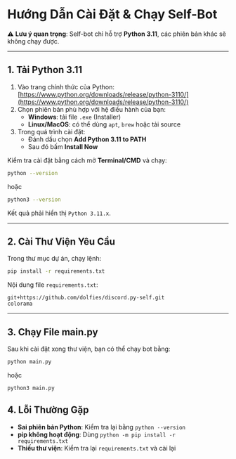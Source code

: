 # Hướng Dẫn Cài Đặt & Chạy Self-Bot

⚠️ **Lưu ý quan trọng**: Self-bot chỉ hỗ trợ **Python 3.11**, các phiên bản khác sẽ không chạy được.

---

## 1. Tải Python 3.11
1. Vào trang chính thức của Python: [https://www.python.org/downloads/release/python-3110/](https://www.python.org/downloads/release/python-3110/)
2. Chọn phiên bản phù hợp với hệ điều hành của bạn:
   - **Windows**: tải file `.exe` (Installer)
   - **Linux/MacOS**: có thể dùng `apt`, `brew` hoặc tải source
3. Trong quá trình cài đặt:
   - Đánh dấu chọn **Add Python 3.11 to PATH**
   - Sau đó bấm **Install Now**

Kiểm tra cài đặt bằng cách mở **Terminal/CMD** và chạy:
```bash
python --version
````

hoặc

```bash
python3 --version
```

Kết quả phải hiển thị `Python 3.11.x`.

---

## 2. Cài Thư Viện Yêu Cầu

Trong thư mục dự án, chạy lệnh:

```bash
pip install -r requirements.txt
```

Nội dung file `requirements.txt`:

```
git+https://github.com/dolfies/discord.py-self.git
colorama
```

---

## 3. Chạy File main.py

Sau khi cài đặt xong thư viện, bạn có thể chạy bot bằng:

```bash
python main.py
```

hoặc

```bash
python3 main.py
```

## 4. Lỗi Thường Gặp

* **Sai phiên bản Python**: Kiểm tra lại bằng `python --version`
* **pip không hoạt động**: Dùng `python -m pip install -r requirements.txt`
* **Thiếu thư viện**: Kiểm tra lại `requirements.txt` và cài lại
